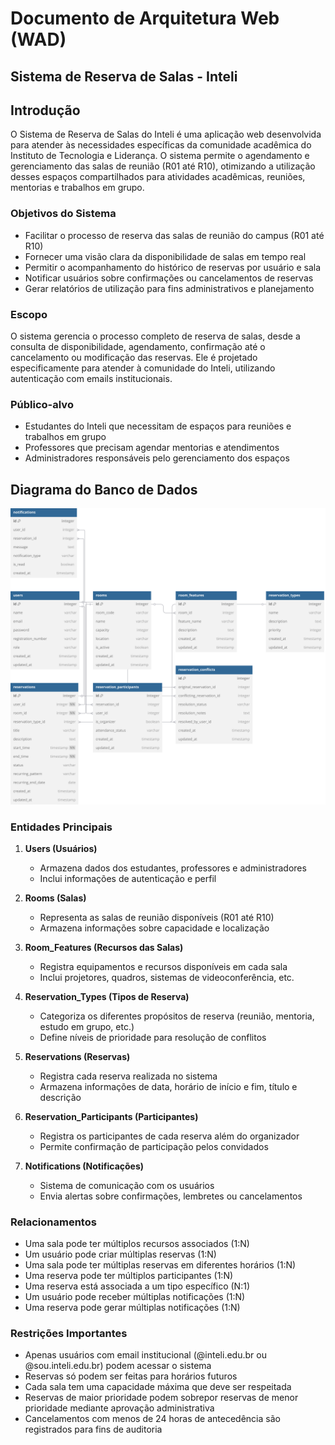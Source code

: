 # Documento de Arquitetura Web (WAD)

## Sistema de Reserva de Salas - Inteli

## Introdução

O Sistema de Reserva de Salas do Inteli é uma aplicação web desenvolvida para atender às necessidades específicas da comunidade acadêmica do Instituto de Tecnologia e Liderança. O sistema permite o agendamento e gerenciamento das salas de reunião (R01 até R10), otimizando a utilização desses espaços compartilhados para atividades acadêmicas, reuniões, mentorias e trabalhos em grupo.

### Objetivos do Sistema

- Facilitar o processo de reserva das salas de reunião do campus (R01 até R10)
- Fornecer uma visão clara da disponibilidade de salas em tempo real
- Permitir o acompanhamento do histórico de reservas por usuário e sala
- Notificar usuários sobre confirmações ou cancelamentos de reservas
- Gerar relatórios de utilização para fins administrativos e planejamento

### Escopo

O sistema gerencia o processo completo de reserva de salas, desde a consulta de disponibilidade, agendamento, confirmação até o cancelamento ou modificação das reservas. Ele é projetado especificamente para atender à comunidade do Inteli, utilizando autenticação com emails institucionais.

### Público-alvo

- Estudantes do Inteli que necessitam de espaços para reuniões e trabalhos em grupo
- Professores que precisam agendar mentorias e atendimentos
- Administradores responsáveis pelo gerenciamento dos espaços

## Diagrama do Banco de Dados

![Diagrama do Banco de Dados](../assets/banco-salas.svg)

### Entidades Principais

1. **Users (Usuários)**

   - Armazena dados dos estudantes, professores e administradores
   - Inclui informações de autenticação e perfil

2. **Rooms (Salas)**

   - Representa as salas de reunião disponíveis (R01 até R10)
   - Armazena informações sobre capacidade e localização

3. **Room_Features (Recursos das Salas)**

   - Registra equipamentos e recursos disponíveis em cada sala
   - Inclui projetores, quadros, sistemas de videoconferência, etc.

4. **Reservation_Types (Tipos de Reserva)**

   - Categoriza os diferentes propósitos de reserva (reunião, mentoria, estudo em grupo, etc.)
   - Define níveis de prioridade para resolução de conflitos

5. **Reservations (Reservas)**

   - Registra cada reserva realizada no sistema
   - Armazena informações de data, horário de início e fim, título e descrição

6. **Reservation_Participants (Participantes)**

   - Registra os participantes de cada reserva além do organizador
   - Permite confirmação de participação pelos convidados

7. **Notifications (Notificações)**
   - Sistema de comunicação com os usuários
   - Envia alertas sobre confirmações, lembretes ou cancelamentos

### Relacionamentos

- Uma sala pode ter múltiplos recursos associados (1:N)
- Um usuário pode criar múltiplas reservas (1:N)
- Uma sala pode ter múltiplas reservas em diferentes horários (1:N)
- Uma reserva pode ter múltiplos participantes (1:N)
- Uma reserva está associada a um tipo específico (N:1)
- Um usuário pode receber múltiplas notificações (1:N)
- Uma reserva pode gerar múltiplas notificações (1:N)

### Restrições Importantes

- Apenas usuários com email institucional (@inteli.edu.br ou @sou.inteli.edu.br) podem acessar o sistema
- Reservas só podem ser feitas para horários futuros
- Cada sala tem uma capacidade máxima que deve ser respeitada
- Reservas de maior prioridade podem sobrepor reservas de menor prioridade mediante aprovação administrativa
- Cancelamentos com menos de 24 horas de antecedência são registrados para fins de auditoria
